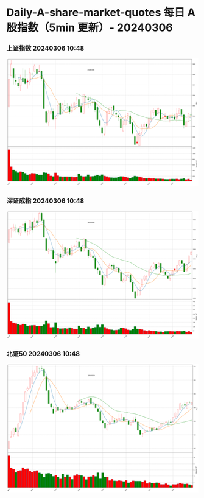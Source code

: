 
# Daily-A-share-market-quotes 每日 A 股指数（5min 更新）- 20240306

### 上证指数 20240306 10:48
![](./fig/2024/3/20240306-sh000001.png)

### 深证成指 20240306 10:48
![](./fig/2024/3/20240306-sz399001.png)

### 北证50 20240306 10:48
![](./fig/2024/3/20240306-bj899050.png)
